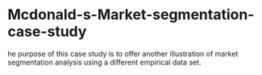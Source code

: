 # Mcdonald-s-Market-segmentation-case-study
he purpose of this case study is to offer another illustration of market segmentation analysis using a different empirical data set.
